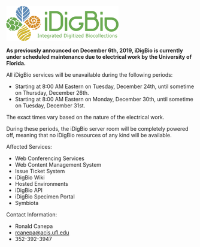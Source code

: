 ![image](IDigBio_Logo_RGB.png)

**As previously announced on December 6th, 2019, iDigBio is currently under scheduled maintenance due to electrical work by the University of Florida.**

All iDigBio services will be unavailable during the following periods:

* Starting at 8:00 AM Eastern on Tuesday, December 24th, until sometime on Thursday, December 26th.
* Starting at 8:00 AM Eastern on Monday, December 30th, until sometime on Tuesday, December 31st.

The exact times vary based on the nature of the electrical work.

During these periods, the iDigBio server room will be completely powered off, meaning that no iDigBio resources of any kind will be available.

Affected Services:
* Web Conferencing Services
* Web Content Management System
* Issue Ticket System
* iDigBio Wiki
* Hosted Environments
* iDigBio API
* iDigBio Specimen Portal
* Symbiota

Contact Information:
* Ronald Canepa
* rcanepa@acis.ufl.edu
* 352-392-3947
